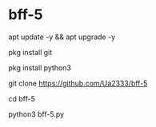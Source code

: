 # bff-5


apt update -y && apt upgrade -y

pkg install git

pkg install python3

git clone https://github.com/Ua2333/bff-5

cd bff-5

python3 bff-5.py
